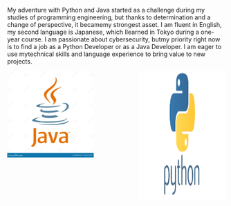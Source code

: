 My adventure with Python and Java started as a challenge during my studies of programming engineering, but thanks to determination and a change of perspective, it becamemy strongest asset. I am fluent in English, my second language is Japanese, which Ilearned in Tokyo during a one-year course. I am passionate about cybersecurity, butmy priority right now is to find a job as a Python Developer or as a Java Developer. I am eager to use mytechnical skills and language experience to bring value to new projects.

<img align="left" width="200" height="200" src="https://github.com/Matekotw/scr-todo-java/blob/main/java%20logo.jpg"> <img align="right" width="200" height="300" src="https://github.com/Matekotw/scr-fastapi/blob/main/python%20logo.png">

<!---
Matekotw/Matekotw is a ✨ special ✨ repository because its `README.md` (this file) appears on your GitHub profile.
You can click the Preview link to take a look at your changes.
--->
